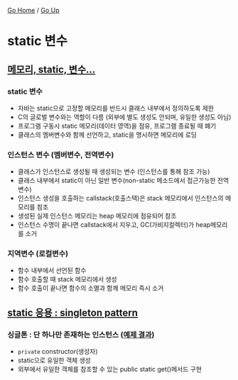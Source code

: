 [Go Home](https://github.com/devJRL/CodeLab-JAVA-Basic#codelab-java-basic) / [Go Up](..#ch05객체)

# static 변수

## [메모리, static, 변수...](./Student.java#6)

### static 변수

- 자바는 static으로 고정할 메모리를 반드시 클래스 내부에서 정의하도록 제한
- C의 글로벌 변수와는 역할이 다름 (외부에 별도 생성도 안되며, 유일한 생성도 아님)
- 프로그램 구동시 static 메모리(데이터 영역)을 점유, 프로그램 종료될 때 폐기
- 클래스의 멤버변수와 함께 선언하고, static을 명시하면 메모리에 로딩

### 인스턴스 변수 (멤버변수, 전역변수)

- 클래스가 인스턴스로 생성될 때 생성되는 변수 (인스턴스를 통해 참조 가능)
- 클래스 내부에서 static이 아닌 일반 변수(non-static 메소드에서 접근가능한 전역변수)
- 인스턴스 생성을 호출하는 callstack(호출스택)은 stack 메모리에서 인스턴스의 메모리를 참조
- 생성된 실제 인스턴스 메모리는 heap 메모리에 점유되어 참조
- 인스턴스 수명이 끝나면 callstack에서 지우고, GC(가비지컬렉터)가 heap메모리를 소거

### 지역변수 (로컬변수)

- 함수 내부에서 선언된 함수
- 함수 호출할 때 stack 메모리에서 생성
- 함수 호출이 끝나면 함수의 소멸과 함께 메모리 즉시 소거

## [static 응용 : singleton pattern](./Company.java#L6)

### 싱글톤 : 단 하나만 존재하는 인스턴스 ([예제 결과](./CompanyTest.java#L10))

- `private` constructor(생성자)
- static으로 유일한 객체 생성
- 외부에서 유일한 객체를 참조할 수 있는 public static get()메서드 구현
